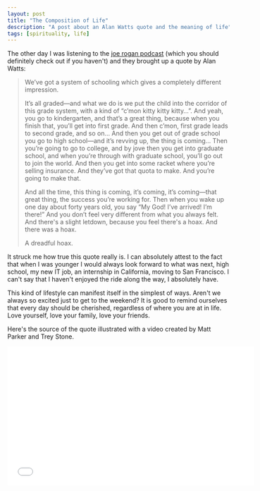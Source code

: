```yaml
---
layout: post
title: "The Composition of Life"
description: "A post about an Alan Watts quote and the meaning of life"
tags: [spirituality, life]
---
```


The other day I was listening to the [joe rogan podcast][joe_rogan] (which you should definitely check out if you haven't) and  they brought up a quote by Alan Watts:

> We’ve got a system of schooling which gives a completely different impression.
>
> It’s all graded—and what we do is we put the child into the corridor of this grade system, with a kind of “c’mon kitty kitty kitty…”. And yeah, you go to kindergarten, and that’s a great thing, because when you finish that, you’ll get into first grade. And then c’mon, first grade leads to second grade, and so on… And then you get out of grade school you go to high school—and it’s revving up, the thing is coming… Then you’re going to go to college, and by jove then you get into graduate school, and when you’re through with graduate school, you’ll go out to join the world. And then you get into some racket where you’re selling insurance. And they’ve got that quota to make. And you’re going to make that.
>
> And all the time, this thing is coming, it’s coming, it’s coming—that great thing, the success you’re working for.
> Then when you wake up one day about forty years old, you say “My God! I’ve arrived! I’m there!”
> And you don’t feel very different from what you always felt.
> And there's a slight letdown, because you feel there's a hoax.
> And there was a hoax.
>
> A dreadful hoax.

It struck me how true this quote really is. I can absolutely attest to the fact that when I was younger I would always look forward to what was next, high school, my new IT job, an internship in California, moving to San Francisco. I can't say that I haven't enjoyed the ride along the way, I absolutely have.

This kind of lifestyle can manifest itself in the simplest of ways. Aren't we always so excited just to get to the weekend? It is good to remind ourselves that every day should be cherished, regardless of where you are at in life. Love yourself, love your family, love your friends.

Here's the source of the quote illustrated with a video created by Matt Parker and Trey Stone.

<iframe width="560" height="315" src="//www.youtube.com/embed/ERbvKrH-GC4" frameborder="0"> </iframe>

[joe_rogan]: http://podcasts.joerogan.net/
